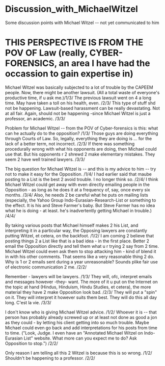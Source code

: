 # Discussion_with_MichaelWitzel
Some discussion points with Michael Witzel -- not yet communicated to him


THIS PERSPECTIVE IS FROM THE POV OF Law (really, CYBER-FORENSICS, an area I have had the occassion to gain expertise in)
====================================================

Michael Witzel was basically subjected to a lot of trouble by the CAPEEM people. Now, there might be another lawsuit. (All a total waste of everyone's productive time, if u ask me.)/1/3/
The previous lawsuit went on 4 a long time. May have taken a toll on his health, even. /2/3/
This type of stuff shd not be happening. Lawsuit-based harassment can be really devastating. Not at all fair. Again, should not be happening -since Michael Witzel is just a professor, an academic. /3/3/

Problem for Michael Witzel -- from the POV of Cyber-forensics is this: what can he actually do to the opposition? /1/3/
Those guys are doing everything through Courts of Law. So, legally, everything they are doing is ... for the lack of a better term, not incorrect. /2/3/
If there was something procedurally wrong with what his opponents are doing, then Michael could use that. But his opponents r 2 shrewd 2 make elementary mistakes. They seem 2 have well trained lawyers. /3/3/

The big question for Michael Witzel is -- and this is my advice to him -- try not to make it easy for the Opposition. /1/4/
I had earlier said that maube posting to a List is the best 2 avoid trouble. I no longer think so. /2/4/
I think Michael Witzel could get away with even directly emailing people in the Opposition - as long as he does it at a frequency of, say, once every six months. /3/4/
Also, he needs 2 be careful what he puts on mailing lists (especially, the Yahoo Group Indo-Eurasian-Research-List or something to the effect. It is his and Steve Farmer's baby. But Steve Farmer has no idea what he is doing - at least. he's inadvertently getting Michael in trouble.) /4/4/

By taking various posts that Michael himself makes 2 his List, and interpreting it in a particular way, the Opposing lawyers are constantly putting Witzel, et cetera, on the backfoot. /1/2/
I am coming 2 believe that posting things 2 a List like that is a bad idea - in the first place. Better 2 email the Opposition directly and tell them what u r trying 2 say from 2 time. Michael Witzel could even ask them to stop attacking him - kind of blend it in with his other comments. That seems like a very reasonable thing 2 do. Why is 1 or 2 emails sent during a year unreasonable? Sounds plike fair use of electronic communication 2 me. /2/2/

Remember - lawyers will be lawyers. /1/3/
They will, ofc, interpret emails and messages however -they- want. The more of it u put on the Internet on the topic at hand (Hindus, Hinduism, Hindu Studies, et cetera), the more material they have 2 make Opposition look bad. /2/3/
They will put a "spin" on it. They will interpret it however suits them best. They will do this all day long. C'est la vie. /3/3/

 I don't know who is giving Michael Witzel advice. /1/2/
Whoever it is -- that person has probably already screwed up or at least not done as good a jon as they could - by letting his client getting into so much trouble. Maybe Michael could even go back and add interpretations for his posts from time to time. ("Look, Judge. I even have an "Annotated Michael Witzel on Indo-Eurasian List" website. What more can you expect me to do? Ask Opposition to stop.") /2/2/

Only reason I am telling all this 2 Witzel is because this is so wrong. /1/2/
Shouldn't be happening to a professor. /2/2/
